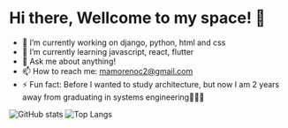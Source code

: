 # Hi there, Wellcome to my space! 👋

- 🔭 I’m currently working on django, python, html and css
- 🌱 I’m currently learning javascript, react, flutter
- 💬 Ask me about anything!
- 📫 How to reach me: mamorenoc2@gmail.com
- ⚡ Fun fact: Before I wanted to study architecture, but now I am 2 years away 
               from graduating in systems engineering🤣🤣🤣
               
![GitHub stats](https://github-readme-stats.vercel.app/api?username=mamorenoc19&show_icons=true&hide=contribs&theme=great-gatsby) 
![Top Langs](https://github-readme-stats.vercel.app/api/top-langs/?username=mamorenoc19&layout=compact&theme=great-gatsby)



<!--
**mamorenoc19/mamorenoc19** is a ✨ _special_ ✨ repository because its `README.md` (this file) appears on your GitHub profile.

Here are some ideas to get you started:


-->
